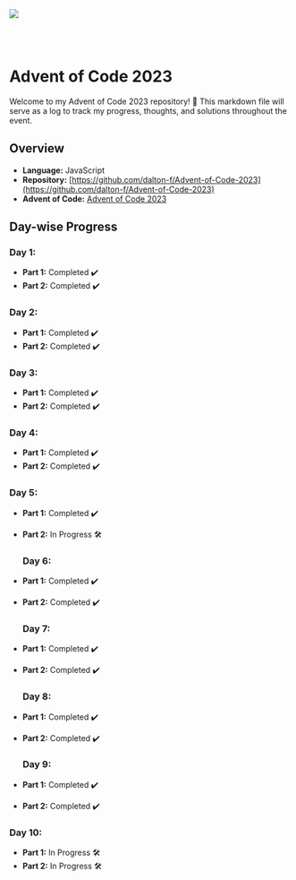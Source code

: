 <img src="https://github.com/Arisamiga/Advent-Of-Code-2023/assets/64918822/f0a2a88a-5dbd-4fd4-9472-69d7abfdc320">

<br><br>

# Advent of Code 2023

Welcome to my Advent of Code 2023 repository! 🎄 This markdown file will serve as a log to track my progress, thoughts, and solutions throughout the event.

## Overview

- **Language:** JavaScript
- **Repository:** [https://github.com/dalton-f/Advent-of-Code-2023](https://github.com/dalton-f/Advent-of-Code-2023)
- **Advent of Code:** [Advent of Code 2023](https://adventofcode.com/2023)

## Day-wise Progress

### Day 1:

- **Part 1:** Completed ✔️
- **Part 2:** Completed ✔️

### Day 2:

- **Part 1:** Completed ✔️
- **Part 2:** Completed ✔️

### Day 3:

- **Part 1:** Completed ✔️
- **Part 2:** Completed ✔️

### Day 4:

- **Part 1:** Completed ✔️
- **Part 2:** Completed ✔️

### Day 5:

- **Part 1:** Completed ✔️
- **Part 2:** In Progress 🛠️

  ### Day 6:

- **Part 1:** Completed ✔️
- **Part 2:** Completed ✔️
 
  ### Day 7:

- **Part 1:** Completed ✔️
- **Part 2:** Completed ✔️

  ### Day 8:

- **Part 1:** Completed ✔️
- **Part 2:** Completed ✔️

  ### Day 9:
  
- **Part 1:** Completed ✔️
- **Part 2:** Completed ✔️

### Day 10:

- **Part 1:** In Progress 🛠️
- **Part 2:** In Progress 🛠️

